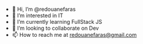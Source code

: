 - 👋 Hi, I’m @redouanefaras
- 👀 I’m interested in IT 
- 🌱 I’m currently learning FullStack JS
- 💞️ I’m looking to collaborate on Dev
- 📫 How to reach me at redouanefaras@gmail.com

<!---
redouanefaras/redouanefaras is a ✨ special ✨ repository because its `README.md` (this file) appears on your GitHub profile.
You can click the Preview link to take a look at your changes.
--->
